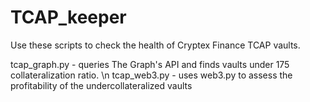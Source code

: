 # TCAP_keeper

Use these scripts to check the health of Cryptex Finance TCAP vaults.

tcap_graph.py - queries The Graph's API and finds vaults under 175 collateralization ratio. \n
tcap_web3.py - uses web3.py to assess the profitability of the undercollateralized vaults
